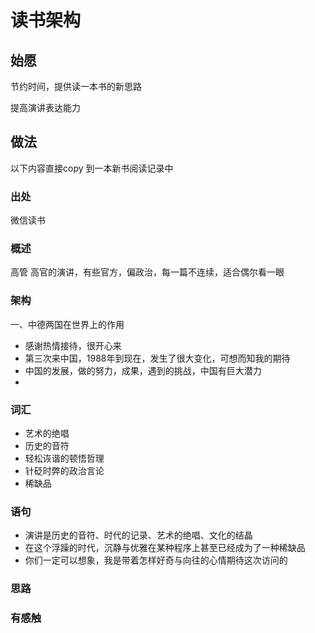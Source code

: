 # 读书架构

## 始愿

节约时间，提供读一本书的新思路

提高演讲表达能力

## 做法

以下内容直接copy 到一本新书阅读记录中

###  出处

微信读书

### 概述

高管 高官的演讲，有些官方，偏政治，每一篇不连续，适合偶尔看一眼

### 架构

一、中德两国在世界上的作用

* 感谢热情接待，很开心来
* 第三次来中国，1988年到现在，发生了很大变化，可想而知我的期待
* 中国的发展，做的努力，成果，遇到的挑战，中国有巨大潜力
* 

### 词汇

* 艺术的绝唱
* 历史的音符
* 轻松诙谐的顿悟哲理
* 针砭时弊的政治言论
* 稀缺品

### 语句

* 演讲是历史的音符、时代的记录、艺术的绝唱、文化的结晶
* 在这个浮躁的时代，沉静与优雅在某种程序上甚至已经成为了一种稀缺品
* 你们一定可以想象，我是带着怎样好奇与向往的心情期待这次访问的

### 思路



### 有感触

